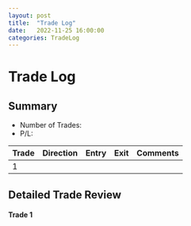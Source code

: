```yaml
---
layout: post
title:  "Trade Log"
date:   2022-11-25 16:00:00
categories: TradeLog
---
```

# Trade Log
## Summary
- Number of Trades: 
- P/L: 

| Trade | Direction | Entry | Exit | Comments | 
| ----- | --------- | ----- | ---- | -------- |
| 1     |           |       |      |          |

## Detailed Trade Review

#### Trade 1

